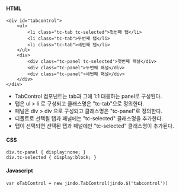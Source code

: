 #### HTML

	<div id="tabcontrol">
	    <ul>
	        <li class="tc-tab tc-selected">첫번째 탭</li>
	        <li class="tc-tab">두번째 탭</li>
	        <li class="tc-tab">세번째 탭</li>
	    </ul>
	    <div>
	        <div class="tc-panel tc-selected">첫번째 패널</div>
	        <div class="tc-panel">두번째 패널</div>
	        <div class="tc-panel">세번째 패널</div>
	    </div>
	</div>
                
* TabControl 컴포넌트는 tab과 그에 1:1 대응하는 panel로 구성된다.
* 탭은 ul > li 로 구성되고 클래스명은 "tc-tab"으로 정의한다.
* 패널은 div > div 으로 구성되고 클래스명은 "tc-panel"로 정의한다.
* 디폴트로 선택될 탭과 패널에는 "tc-selected" 클래스명을 추가한다.
* 탭이 선택되면 선택된 탭과 패널에만 "tc-selected" 클래스명이 추가된다.

#### CSS

	div.tc-panel { display:none; }
	div.tc-selected { display:block; }

#### Javascript

	var oTabControl = new jindo.TabControl(jindo.$('tabcontrol'))
